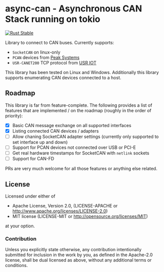 # async-can - Asynchronous CAN Stack running on tokio

[![Rust Stable](https://github.com/raffber/async-can/actions/workflows/ci.yml/badge.svg)](https://github.com/raffber/async-can/actions/workflows/ci.yml)

Library to connect to CAN buses. Currently supports:

* `SocketCAN` on linux-only
* `PCAN` devices from [Peak Systems](https://www.peak-system.com)
* `USR-CANET200` TCP protocol from [USR IOT](https://www.pusr.com/)

This library has been tested on Linux and Windows.
Additionally this library supports enumerating CAN devices connected to a host.

## Roadmap

This library is far from feature-complete. The following provides a list of features that are implemented / on the roadmap (roughly in the order of priority):

* [x] Basic CAN message exchange on all supported interfaces
* [x] Listing connected CAN devices / adapters
* [ ] Allow chaning SocketCAN adapter settings (currently only supported to set interface up and down)
* [ ] Support for PCAN devices not connected over USB or PCI-E
* [ ] Get real hardware timestamps for SocketCAN with `netlink` sockets
* [ ] Support for CAN-FD

PRs are very much welcome for all those features or anything else related.

## License

Licensed under either of

* Apache License, Version 2.0, (LICENSE-APACHE or <http://www.apache.org/licenses/LICENSE-2.0>)
* MIT license (LICENSE-MIT or <http://opensource.org/licenses/MIT>)

at your option.

### Contribution

Unless you explicitly state otherwise, any contribution intentionally submitted for inclusion in the work by you, as defined in the Apache-2.0 license, shall be dual licensed as above, without any additional terms or conditions.
